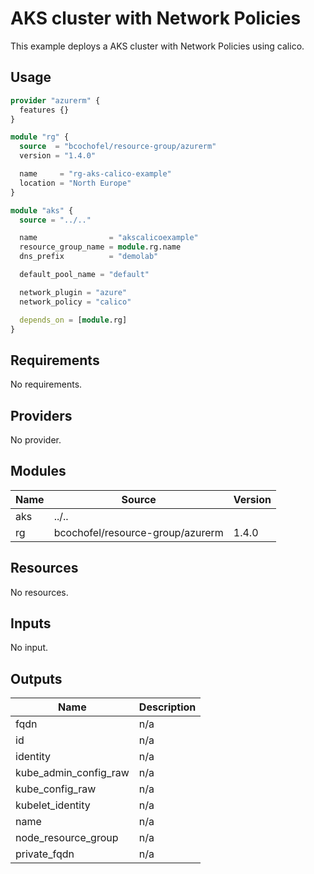 # AKS cluster with Network Policies

This example deploys a AKS cluster with Network Policies using calico.

## Usage

```hcl:examples/network-policy-calico/main.tf
provider "azurerm" {
  features {}
}

module "rg" {
  source  = "bcochofel/resource-group/azurerm"
  version = "1.4.0"

  name     = "rg-aks-calico-example"
  location = "North Europe"
}

module "aks" {
  source = "../.."

  name                = "akscalicoexample"
  resource_group_name = module.rg.name
  dns_prefix          = "demolab"

  default_pool_name = "default"

  network_plugin = "azure"
  network_policy = "calico"

  depends_on = [module.rg]
}

```

<!-- BEGINNING OF PRE-COMMIT-TERRAFORM DOCS HOOK -->


## Requirements

No requirements.

## Providers

No provider.

## Modules

| Name | Source | Version |
|------|--------|---------|
| aks | ../.. |  |
| rg | bcochofel/resource-group/azurerm | 1.4.0 |

## Resources

No resources.

## Inputs

No input.

## Outputs

| Name | Description |
|------|-------------|
| fqdn | n/a |
| id | n/a |
| identity | n/a |
| kube\_admin\_config\_raw | n/a |
| kube\_config\_raw | n/a |
| kubelet\_identity | n/a |
| name | n/a |
| node\_resource\_group | n/a |
| private\_fqdn | n/a |
<!-- END OF PRE-COMMIT-TERRAFORM DOCS HOOK -->


